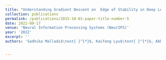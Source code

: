 ```yaml
---
title: "Understanding Gradient Descent on  Edge of Stability in Deep Learning"
collection: publications
permalink: /publications/2015-10-01-paper-title-number-5
date: 2022-09-17
venue: 'Neural Information Processing Systems (NeurIPS)'
year: '2022'
excerpt: ''
authors: 'Sadhika Malladi$\text{ }^{*}$, Kaifeng Lyu$\text{ }^{*}$, Abhishek Panigrahi, Sanjeev Arora'


---
```


